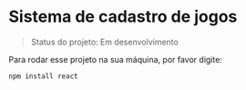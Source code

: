 # Sistema de cadastro de jogos #

>Status do projeto: Em desenvolvimento

Para rodar esse projeto na sua máquina, por favor digite:

```
npm install react
```
